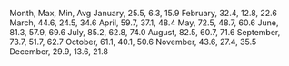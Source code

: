 Month, Max, Min, Avg
January, 25.5, 6.3, 15.9
February, 32.4, 12.8, 22.6
March, 44.6, 24.5, 34.6
April, 59.7, 37.1, 48.4
May, 72.5, 48.7, 60.6
June, 81.3, 57.9, 69.6
July, 85.2, 62.8, 74.0
August, 82.5, 60.7, 71.6
September, 73.7, 51.7, 62.7
October, 61.1, 40.1, 50.6
November, 43.6, 27.4, 35.5
December, 29.9, 13.6, 21.8
